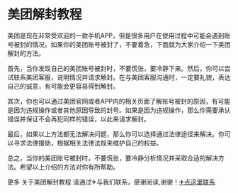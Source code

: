 # 美团解封教程

美团是现在非常受欢迎的一款手机APP，但是很多用户在使用过程中可能会遇到账号被封的情况。如果你的美团账号被封了，不要着急，下面就为大家介绍一下美团解封的方法。

首先，当你发现自己的美团账号被封时，不要慌张，要冷静下来。然后，你可以尝试联系美团客服，说明情况并请求解封。在与美团客服沟通时，一定要礼貌，表达自己的诚意，有可能会更容易得到解封。

其次，你也可以通过美团官网或者APP内的相关页面了解账号被封的原因，有可能是因为违规操作或者其他原因导致的封号。如果是因为违规操作，那么你需要承认错误并保证不会再犯同样的错误，以此来请求解封。

最后，如果以上方法都无法解决问题，那么你可以选择通过法律途径来解决。你可以寻求法律援助，根据相关法律法规来维护自己的权益。

总之，当你的美团账号被封时，不要慌张，要冷静分析情况并采取合适的解决方法。希望以上介绍的方法对你有所帮助。

更多 关于美团解封教程 请通过✈与我们联系，感谢阅读,谢谢！[✈点这里联系](https://ww.k02.cc)